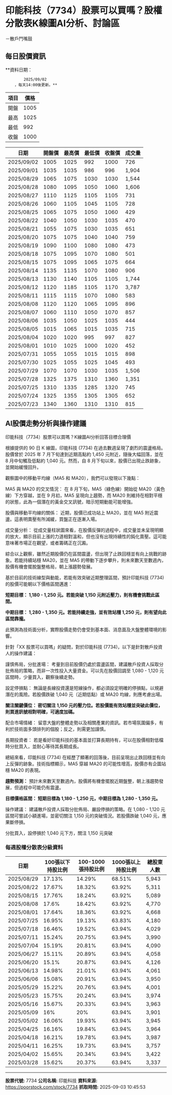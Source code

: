 # 印能科技（7734）股票可以買嗎？股權分散表K線圖AI分析、討論區
－散戶鬥嘴鼓

## 每日股價資訊

**資料日期：
        
            2025/09/02
        ，每天14:00後更新。**

| 項目 | 價格 |
|------|------|
| 開盤 | 1005 |
| 最高 | 1025 |
| 最低 | 992 |
| 收盤 | 1000 |

| 日期 | 開盤價 | 最高價 | 最低價 | 收盤價 | 成交量 |
|------|--------|--------|--------|--------|--------|
| 2025/09/02 | 1005 | 1025 | 992 | 1000 | 726 |
| 2025/09/01 | 1035 | 1035 | 986 | 996 | 1,904 |
| 2025/08/29 | 1065 | 1075 | 1030 | 1030 | 1,544 |
| 2025/08/28 | 1080 | 1095 | 1050 | 1060 | 1,606 |
| 2025/08/27 | 1110 | 1125 | 1105 | 1105 | 731 |
| 2025/08/26 | 1060 | 1105 | 1045 | 1105 | 728 |
| 2025/08/25 | 1065 | 1075 | 1050 | 1060 | 429 |
| 2025/08/22 | 1040 | 1050 | 1030 | 1035 | 470 |
| 2025/08/21 | 1055 | 1075 | 1030 | 1035 | 651 |
| 2025/08/20 | 1075 | 1075 | 1040 | 1040 | 759 |
| 2025/08/19 | 1090 | 1100 | 1080 | 1080 | 473 |
| 2025/08/18 | 1075 | 1095 | 1070 | 1080 | 501 |
| 2025/08/15 | 1075 | 1095 | 1065 | 1075 | 664 |
| 2025/08/14 | 1135 | 1135 | 1070 | 1080 | 906 |
| 2025/08/13 | 1130 | 1140 | 1105 | 1105 | 1,744 |
| 2025/08/12 | 1120 | 1185 | 1105 | 1170 | 3,787 |
| 2025/08/11 | 1115 | 1115 | 1070 | 1080 | 583 |
| 2025/08/08 | 1120 | 1120 | 1065 | 1095 | 896 |
| 2025/08/07 | 1060 | 1110 | 1050 | 1070 | 857 |
| 2025/08/06 | 1035 | 1050 | 1025 | 1035 | 444 |
| 2025/08/05 | 1015 | 1065 | 1015 | 1035 | 715 |
| 2025/08/04 | 1020 | 1020 | 995 | 997 | 827 |
| 2025/08/01 | 1010 | 1025 | 1000 | 1020 | 452 |
| 2025/07/31 | 1055 | 1055 | 1015 | 1015 | 898 |
| 2025/07/30 | 1025 | 1055 | 1025 | 1045 | 493 |
| 2025/07/29 | 1070 | 1070 | 1030 | 1035 | 1,506 |
| 2025/07/28 | 1325 | 1375 | 1310 | 1360 | 1,351 |
| 2025/07/25 | 1310 | 1335 | 1285 | 1320 | 745 |
| 2025/07/24 | 1325 | 1355 | 1305 | 1305 | 652 |
| 2025/07/23 | 1340 | 1360 | 1310 | 1310 | 815 |

## AI股價走勢分析與操作建議

印能科技（7734）股票可以買嗎？K線圖AI分析回答目標合理價

根據提供的 90 日 K 線圖，印能科技 (7734) 在過去數週呈現了劇烈的震盪格局。股價曾於 2025 年 7 月下旬達到近期高點約 1,450 元附近，隨後大幅回落，並在 8 月中旬觸及低點約 1,040 元。然而，自 8 月下旬以來，股價已出現止跌跡象，並開始緩慢回升。

觀察圖中的移動平均線（MA5 和 MA20），我們可以發現以下幾點：

MA5 與 MA20 的交叉情況： 在 8 月下旬，MA5（綠色線）開始從 MA20（黃色線）下方穿越，並在 9 月初，MA5 呈現向上趨勢，而 MA20 則維持在相對平穩的狀態，此為一個潛在的黃金交叉訊號，暗示短期動能可能增強。

股價與移動平均線的關係： 近期，股價已成功站上 MA20，並在 MA5 附近震盪。這表明賣壓有所減緩，買盤正在逐漸入場。

成交量分析： 從成交量柱狀圖來看，在股價反彈的過程中，成交量並未呈現明顯的放大，顯示目前上漲的力道相對溫和，但也沒有出現持續性的鈍化賣壓。這可能意味著市場正在觀望，或者籌碼正在沉澱。

綜合以上觀察，雖然近期股價仍在區間震盪，但出現了止跌回穩並有向上挑戰的跡象。若能持續站穩 MA20，並在 MA5 的帶動下逐步攀升，則未來數天至數週內，股價有機會擺脫盤整格局，朝上漲趨勢發展。

基於目前的技術線型與動能，若能有效突破近期整理區間，預計印能科技 (7734) 的股價可能朝以下價格區間邁進：

**短期目標： 1,180 - 1,250 元。若能突破 1,150 元附近壓力，則有機會挑戰此區間。**

**中期目標： 1,280 - 1,350 元。若能持續走強，並有效站穩 1,250 元，則有望向此區間靠攏。**

此預測為技術面分析，實際股價走勢仍會受到基本面、消息面及大盤整體環境的影響。

針對「XX 股票可以買嗎」的疑問，對於印能科技 (7734)，以下是針對散戶投資人的操作建議：

謹慎佈局，分批進場： 考量到目前股價仍處於震盪區間，建議散戶投資人採取分批佈局的策略，而非一次性投入大量資金。可以先在股價回調至 1,080 - 1,120 元區間時，少量買入，觀察後續走勢。

設定停損點： 無論是長線投資還是短線操作，都必須設定明確的停損點，以規避潛在的風險。若股價跌破 1,040 元（近期低點）或 MA20 均線，則應考慮出場。

**關注關鍵價位： 密切關注 1,150 元的壓力位。若股價能有效站穩並突破此價位，則買進訊號相對明確，可適度加碼。**

配合市場情緒： 留意大盤的整體走勢以及相關產業的資訊。若市場氛圍偏多，有利於技術面多頭排列的個股；反之，則需更加謹慎。

長期投資者： 若是看好印能科技的基本面並打算長期持有，可以在股價相對低檔時分批買入，並耐心等待其長期成長。

總結來看，印能科技 (7734) 在經歷了顯著的回落後，目前呈現出止跌回穩並有向上反彈的跡象。技術指標顯示，MA5 穿越 MA20 的可能性增高，股價亦有企圖站穩 MA20 的表現。

**趨勢預測：** 預計未來數天至數週內，股價將有機會擺脫近期盤整，朝上漲趨勢發展，但過程中可能仍有震盪。

**目標價格區間： 短期目標為 1,180 - 1,250 元，中期目標為 1,280 - 1,350 元。**

操作建議： 建議散戶投資人採取分批佈局、嚴設停損的策略。在 1,080 - 1,120 元區間可嘗試小額進場，並密切關注 1,150 元的突破情況。若股價跌破 1,040 元，應果斷停損。

分批買入，設停損於 1,040 元下方，關注 1,150 元突破

### 每週股權分散表分級資料

| 日期 | 100張以下持股比例 | 100-1000張持股比例 | 1000張以上持股比例 | 總股東人數 |
|------|-------------------|--------------------|--------------------|----------|
| 2025/08/29 | 17.13% | 14.29% | 68.51% | 5,943 |
| 2025/08/22 | 17.67% | 18.32% | 63.92% | 5,311 |
| 2025/08/15 | 17.76% | 18.24% | 63.92% | 5,089 |
| 2025/08/08 | 17.6% | 18.42% | 63.92% | 4,770 |
| 2025/08/01 | 17.64% | 18.36% | 63.92% | 4,668 |
| 2025/07/25 | 16.95% | 19.13% | 63.83% | 4,180 |
| 2025/07/18 | 16.46% | 19.52% | 63.94% | 4,029 |
| 2025/07/11 | 15.24% | 20.75% | 63.94% | 3,990 |
| 2025/07/04 | 15.19% | 20.81% | 63.94% | 4,090 |
| 2025/06/27 | 15.11% | 20.89% | 63.94% | 4,058 |
| 2025/06/20 | 15.1% | 20.87% | 63.94% | 4,126 |
| 2025/06/13 | 14.98% | 21.01% | 63.94% | 4,061 |
| 2025/06/06 | 15.08% | 20.91% | 63.94% | 3,950 |
| 2025/05/29 | 15.22% | 20.76% | 63.94% | 4,001 |
| 2025/05/23 | 15.75% | 20.24% | 63.94% | 3,974 |
| 2025/05/16 | 15.67% | 20.33% | 63.94% | 3,963 |
| 2025/05/09 | 16% | 20% | 63.94% | 3,901 |
| 2025/05/02 | 16.06% | 19.93% | 63.94% | 3,945 |
| 2025/04/25 | 16.16% | 19.84% | 63.94% | 3,964 |
| 2025/04/18 | 16.21% | 19.78% | 63.94% | 3,987 |
| 2025/04/11 | 16.25% | 19.73% | 63.94% | 3,757 |
| 2025/04/02 | 15.65% | 20.34% | 63.94% | 3,422 |
| 2025/03/28 | 15.62% | 20.37% | 63.94% | 3,337 |

---

**股票代號:** 7734
**公司名稱:** 印能科技
**資料來源:** https://poorstock.com/stock/7734
**抓取時間:** 2025-09-03 10:45:53